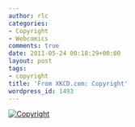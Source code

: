 ```yaml
---
author: rlc
categories:
- Copyright
- Webcomics
comments: true
date: 2011-05-24 00:18:29+00:00
layout: post
tags:
- copyright
title: 'From XKCD.com: Copyright'
wordpress_id: 1493
---
```


[![Copyright](http://imgs.xkcd.com/comics/copyright.jpg)](http://xkcd.com/14/)
